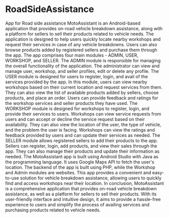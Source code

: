 # RoadSideAssistance
App for Road side assistance
MotoAssistant is an Android-based application that provides on-road vehicle breakdown assistance,
along with a platform for sellers to sell their products related to vehicle needs. 
The application is designed to help users quickly locate nearby workshops and request their services in case of any vehicle breakdowns. 
Users can also browse products added by registered sellers and purchase them through the app.
The app comprises four main modules - ADMIN, USER, WORKSHOP, and SELLER. 
The ADMIN module is responsible for managing the overall functionality of the application.
The administrator can view and manage user, workshop, and seller profiles, edit or delete any profile.
The USER module is designed for users to register, login, and avail of the services provided by the app. 
In this module, users can view nearby workshops based on their current location and request services from them. 
They can also view the list of available products added by sellers, choose products, and place an order.
Users can provide feedback and ratings for the workshop services and seller products they have used.
The WORKSHOP module is designed for workshops to register, login, and provide their services to users.
Workshops can view service requests from users and can accept or decline the service request based on their availability.
They can also view the location of the user, the type of vehicle, and the problem the user is facing. 
Workshops can view the ratings and feedback provided by users and can update their services as needed.
The SELLER module allows registered sellers to add their products to the app.
Sellers can register, login, add products, and view their sales through the app. 
They can also manage their products and update their information as needed.
The MotoAssistant app is built using Android Studio with Java as the programming language.
It uses Google Maps API to fetch the user's location.
The backend of the app is built using PHP, while the Workshop and Admin modules are websites. 
This app provides a convenient and easy-to-use solution for vehicle breakdown assistance, allowing users to quickly 
find and access workshops near their location.
In conclusion, MotoAssistant is a comprehensive application that provides on-road vehicle breakdown assistance, 
as well as a platform for sellers to sell their products. With its user-friendly interface and intuitive design,
it aims to provide a hassle-free experience to users and simplify the process of availing services and purchasing products related to vehicle needs.
